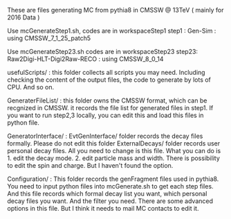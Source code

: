 These are files generating MC from pythia8 in CMSSW @ 13TeV ( mainly for 2016 Data )


Use mcGenerateStep1.sh, codes are in workspaceStep1
step1 : Gen-Sim : using CMSSW_7_1_25_patch5

Use mcGenerateStep23.sh codes are in workspaceStep23
step23: Raw2Digi-HLT-Digi2Raw-RECO : using CMSSW_8_0_14

usefulScripts/ :
    this folder collects all scripts you may need. 
    Including checking the content of the output files, the code to generate by lots of CPU.
    And so on.

GeneraterFileList/ :
    this folder owns the CMSSW format, which can be recgnized in CMSSW.
    it records the file list for generated files in step1.
    If you want to run step2,3 locally, you can edit this and load this files in python file.

GeneratorInterface/ :
    EvtGenInterface/ folder records the decay files formally. Please do not edit this folder
    ExternalDecays/ folder records user personal decay files. All you need to change is this file.
    What you can do is 1. edit the decay mode. 2. edit particle mass and width.
    There is possibility to edit the spin and charge. But I haven't found the option.

Configuration/ :
    This folder records the genFragment files used in pythia8.
    You need to input python files into mcGenerate.sh to get each step files.
    And this file records which formal decay list you want, which personal decay files you want.
    And the filter you need.
    There are some advanced options in this file. But I think it needs to mail MC contacts to edit it.
